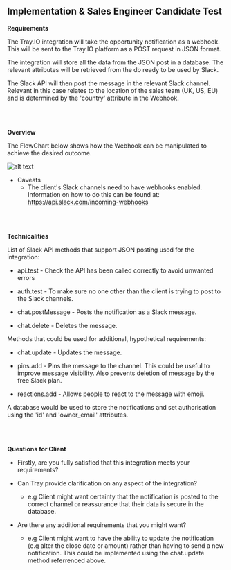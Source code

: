 **Implementation & Sales Engineer Candidate Test**
---

**Requirements**

The Tray.IO integration will take the opportunity notification as a webhook. This will be sent to the Tray.IO platform as a POST request in JSON format.

The integration will store all the data from the JSON post in a database. The relevant attributes will be retrieved from the db  ready to be used by Slack.


The Slack API will then post the message in the relevant Slack channel. Relevant in this case relates to the location of the sales team (UK, US, EU) and is determined by the 'country' attribute in the Webhook.

</br>
</br>

**Overview**

The FlowChart below shows how the Webhook can be manipulated to achieve the desired outcome.

![alt text](https://github.com/hotblack86/Tray_TT/blob/master/Platform_Integration_Task/Tray%20Integration%20FlowChart.png)


- Caveats
    - The client's Slack channels need to have webhooks enabled. Information on how to do this can be found at:
    https://api.slack.com/incoming-webhooks

</br>
</br>

**Technicalities**

List of Slack API methods that support JSON posting used for the integration:

- api.test   - Check the API has been called correctly to avoid unwanted errors

- auth.test   - To make sure no one other than the client is trying to post to the Slack channels.

- chat.postMessage   - Posts the notification as a Slack message.

- chat.delete   - Deletes the message.

Methods that could be used for additional, hypothetical requirements:

- chat.update  - Updates the message.

- pins.add   - Pins the message to the channel. This could be useful to improve message visibility. Also prevents deletion of message by the free Slack plan.

- reactions.add   - Allows people to react to the message with emoji.


A database would be used to store the notifications and set authorisation using the 'id' and 'owner_email' attributes.

</br>
</br>

**Questions for Client**

- Firstly, are you fully satisfied that this integration meets your requirements?

- Can Tray provide clarification on any aspect of the integration?
  - e.g Client might want certainty that the notification is posted to the correct channel or reassurance that their data is secure in the database.


- Are there any additional requirements that you might want?
  - e.g Client might want to have the ability to update the notification (e.g alter the close date or amount) rather than having to send a new notification. This could be implemented using the chat.update method referrenced above.
